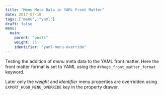 ```yaml
---
title: "Menu Meta Data in YAML Front Matter"
date: 2017-07-18
tags: ["menu", "yaml"]
draft: false
menu:
  main:
    parent: "posts"
    weight: 25
    identifier: "yaml-menu-override"
---
```


Testing the addition of _menu_ meta data to the YAML front
matter. Here the front matter format is set to YAML using the
`#+hugo_front_matter_format` keyword.

Later only the _weight_ and _identifier_ menu properties are
overridden using `EXPORT_HUGO_MENU_OVERRIDE` key in the property drawer.
